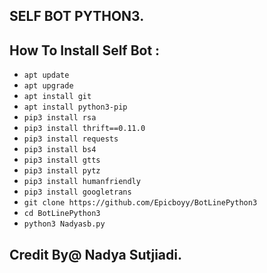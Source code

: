 
SELF BOT PYTHON3.
------
How To Install Self Bot :
------
- `apt update`
- `apt upgrade`
- `apt install git`
- `apt install python3-pip`
- `pip3 install rsa`
- `pip3 install thrift==0.11.0`
- `pip3 install requests`
- `pip3 install bs4`
- `pip3 install gtts`
- `pip3 install pytz`
- `pip3 install humanfriendly`
- `pip3 install googletrans`
- `git clone https://github.com/Epicboyy/BotLinePython3`
- `cd BotLinePython3`
- `python3 Nadyasb.py`


Credit By@ Nadya Sutjiadi.
------

